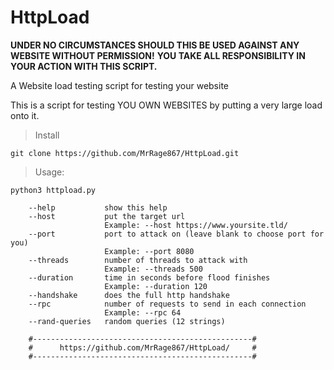 # HttpLoad

**UNDER NO CIRCUMSTANCES SHOULD THIS BE USED AGAINST ANY WEBSITE WITHOUT PERMISSION!**
**YOU TAKE ALL RESPONSIBILITY IN YOUR ACTION WITH THIS SCRIPT.**

A Website load testing script for testing your website

This is a script for testing YOU OWN WEBSITES by putting a very large load onto it.

>Install
```
git clone https://github.com/MrRage867/HttpLoad.git
```
>Usage:
```
python3 httpload.py

    --help           show this help
    --host           put the target url
                     Example: --host https://www.yoursite.tld/
    --port           port to attack on (leave blank to choose port for you)
                     Example: --port 8080
    --threads        number of threads to attack with
                     Example: --threads 500
    --duration       time in seconds before flood finishes
                     Example: --duration 120
    --handshake      does the full http handshake
    --rpc            number of requests to send in each connection
                     Example: --rpc 64
    --rand-queries   random queries (12 strings)

    #-------------------------------------------------#
    #      https://github.com/MrRage867/HttpLoad/     #
    #-------------------------------------------------#
```
